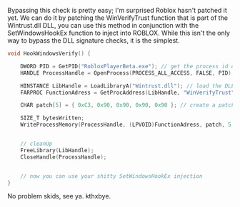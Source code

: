 Bypassing this check is pretty easy; I'm surprised Roblox hasn't patched it yet. We can do it by patching the WinVerifyTrust function that is part of the Wintrust.dll DLL, you can use this method in conjunction with the SetWindowsHookEx function to inject into ROBLOX. While this isn't the only way to bypass the DLL signature checks, it is the simplest.

```c
void HookWindowsVerify() {

    DWORD PID = GetPID("RobloxPlayerBeta.exe"); // get the process id of roblox
    HANDLE ProcessHandle = OpenProcess(PROCESS_ALL_ACCESS, FALSE, PID);

    HINSTANCE LibHandle = LoadLibraryA("Wintrust.dll"); // load the DLL with the "WinVerifyTrust" function in it.
    FARPROC FunctionAdress = GetProcAddress(LibHandle, "WinVerifyTrust"); // get the address of the function we want to patch.

    CHAR patch[5] = { 0xC3, 0x90, 0x90, 0x90, 0x90 }; // create a patch (1st instruction is a RET others are NOPs)

    SIZE_T bytesWritten;
    WriteProcessMemory(ProcessHandle, (LPVOID)FunctionAdress, patch, 5, &bytesWritten); // write the patch into the process.


    // cleanUp
    FreeLibrary(LibHandle);
    CloseHandle(ProcessHandle);


    // now you can use your shitty SetWindowsHookEx injection
}
```

No problem skids, see ya.
kthxbye.